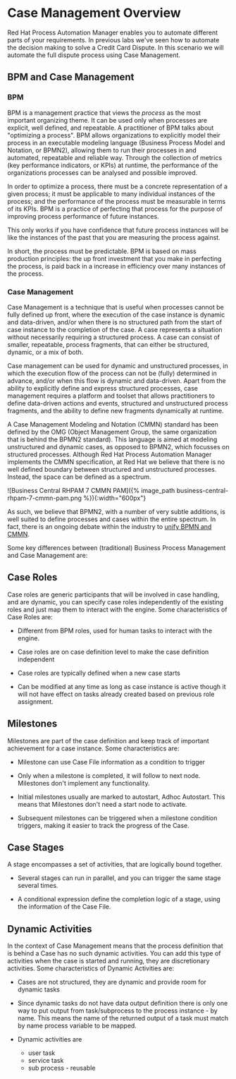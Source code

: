 # Case Management Overview

Red Hat Process Automation Manager enables you to automate different parts of your requirements. In previous labs we've seen how to automate the decision making to solve a Credit Card Dispute. In this scenario we will automate the full dispute process using Case Management.


## BPM and Case Management

### BPM

BPM is a management practice that views the _process_ as the most important organizing theme. It can be used only when processes are explicit, well defined, and repeatable. A practitioner of BPM talks about "optimizing a process". BPM allows organizations to explicitly model their process in an executable modeling language (Business Process Model and Notation, or BPMN2), allowing them to run their processes in and automated, repeatable and reliable way. Through the collection of metrics (key performance indicators, or KPIs) at runtime, the performance of the organizations processes can be analysed and possible improved.

In order to optimize a process, there must be a concrete representation of a given process; it must be applicable to many individual instances of the process; and the performance of the process must be measurable in terms of its KPIs. BPM is a practice of perfecting that process for the purpose of improving process performance of future instances.

This only works if you have confidence that future process instances will be like the instances of the past that you are measuring the process against.

In short, the process must be predictable. BPM is based on mass production principles: the up front investment that you make in perfecting the process, is paid back in a increase in efficiency over many instances of the process.

### Case Management

Case Management is a technique that is useful when processes cannot be fully defined up front, where the execution of the case instance is dynamic and data-driven, and/or when there is no structured path from the start of case instance to the completion of the case. A case represents a situation without necessarily requiring a structured process. A case can consist of smaller, repeatable, process fragments, that can either be structured, dynamic, or a mix of both.

Case management can be used for dynamic and unstructured processes, in which the execution flow of the process can not be (fully) determined in advance, and/or when this flow is dynamic and data-driven. Apart from the ability to explicitly define and express structured processes, case management requires a platform and toolset that allows practitioners to define data-driven actions and events, structured and unstructured process fragments, and the ability to define new fragments dynamically at runtime.

A Case Management Modeling and Notation (CMMN) standard has been defined by the OMG (Object Management Group, the same organization that is behind the BPMN2 standard). This language is aimed at modeling unstructured and dynamic cases, as opposed to BPMN2, which focusses on structured processes. Although Red Hat Process Automation Manager implements the CMMN specification, at Red Hat we believe that there is no well defined boundary between structured and unstructured processes. Instead, the space can be defined as a spectrum.

![Business Central RHPAM 7 CMMN PAM]({% image_path business-central-rhpam-7-cmmn-pam.png %}){:width="600px"}

As such, we believe that BPMN2, with a number of very subtle additions, is well suited to define processes and cases within the entire spectrum. In fact, there is an ongoing debate within the industry to [unify BPMN and CMMN](https://methodandstyle.com/bpmn-cmmn-compared/).

Some key differences between (traditional) Business Process Management and Case Management are:


## Case Roles

Case roles are generic participants that will be involved in case handling, and are dynamic, you can specify case roles independently of the existing roles and just map them to interact with the engine. Some characteristics of Case Roles are:

- Different from BPM roles, used for human tasks to interact with the engine.

- Case roles are on case definition level to make the case definition independent

- Case roles are typically defined when a new case starts

- Can be modified at any time as long as case instance is active though it will not have effect on tasks already created based on previous role assignment.


## Milestones

Milestones are part of the case definition and keep track of important achievement for a case instance. Some characteristics are:


- Milestone can use Case File information as a condition to trigger

- Only when a milestone is completed, it will follow to next node. Milestones don't implement any functionality.

- Initial milestones usually are marked to autostart, Adhoc Autostart. This means that Milestones don't need a start node to activate.

- Subsequent milestones can be triggered when a milestone condition triggers, making it easier to track the progress of the Case.


## Case Stages

A stage encompasses a set of activities, that are logically bound together.

- Several stages can run in parallel, and you can trigger the same stage several times.

- A conditional expression define the completion logic of a stage, using the information of the Case File.


## Dynamic Activities

In the context of Case Management means that the process definition that is behind a Case has no such dynamic activities. You can add this type of activities when the case is started and running, they are discretionary activities. Some characteristics of Dynamic Activities are:

- Cases are not structured, they are dynamic and provide room for dynamic tasks
- Since dynamic tasks do not have data output definition there is only one way to put output from task/subprocess to the process instance - by name. This means the name of the returned output of a task must match by name process variable to be mapped.
- Dynamic activities are

   - user task
   - service task
   - sub process - reusable
